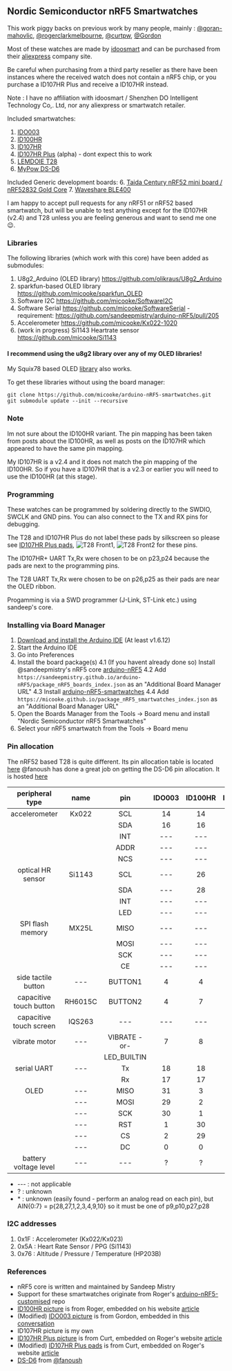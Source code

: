 ## Nordic Semiconductor nRF5 Smartwatches

This work piggy backs on previous work by many people, mainly : [@goran-mahovlic](https://github.com/goran-mahovlic), [@rogerclarkmelbourne](https://github.com/rogerclarkmelbourne/), [@curtpw](https://github.com/curtpw/), [@Gordon](http://forum.espruino.com/profiles/224/)

Most of these watches are made by [idoosmart](http://www.idoosmart.com) and can be purchased from their [aliexpress](https://ido-smart.en.alibaba.com/productgrouplist-0/Ungrouped.html?) company site.

Be careful when purchasing from a third party reseller as there have been instances where the received watch does not contain a nRF5 chip, or you purchase a ID107HR Plus and receive a ID107HR instead.

Note : I have no affiliation with idoosmart / Shenzhen DO Intelligent Technology Co,. Ltd, nor any aliexpress or smartwatch retailer.

Included smartwatches:
1. [IDO003](https://github.com/micooke/micooke.github.io/blob/master/arduino-nRF5-smartwatches/images/IDO003_back.jpg)
2. [ID100HR](https://github.com/micooke/micooke.github.io/blob/master/arduino-nRF5-smartwatches/images/ID100HR_back.jpg)
3. [ID107HR](https://github.com/micooke/micooke.github.io/blob/master/arduino-nRF5-smartwatches/images/ID107HR_back.jpg)
4. [ID107HR Plus](https://github.com/micooke/micooke.github.io/blob/master/arduino-nRF5-smartwatches/images/ID107HRPlus_disected.jpg) (alpha) - dont expect this to work
5. [LEMDOIE T28](https://github.com/micooke/micooke.github.io/blob/master/nRF52832_Lemdoie_T28.md)
6. [MyPow DS-D6](https://github.com/fanoush/ds-d6)

Included Generic development boards:
6. [Taida Century nRF52 mini board / nRF52832 Gold Core](https://github.com/micooke/micooke.github.io/blob/master/nRF52832_TaidaCentury_GoldCore.md)
7. [Waveshare BLE400](https://www.waveshare.com/wiki/BLE400)

I am happy to accept pull requests for any nRF51 or nRF52 based smartwatch, but will be unable to test anything except for the ID107HR (v2.4) and T28 unless you are feeling generous and want to send me one :wink:.

### Libraries
The following libraries (which work with this core) have been added as submodules:
1. U8g2_Arduino (OLED library) https://github.com/olikraus/U8g2_Arduino
2. sparkfun-based OLED library https://github.com/micooke/sparkfun_OLED
3. Software I2C https://github.com/micooke/SoftwareI2C
4. Software Serial https://github.com/micooke/SoftwareSerial - requirement: https://github.com/sandeepmistry/arduino-nRF5/pull/205
5. Accelerometer https://github.com/micooke/Kx022-1020
6. (work in progress) Si1143 Heartrate sensor https://github.com/micooke/Si1143

#### I recommend using the u8g2 library over any of my OLED libraries!

My Squix78 based OLED [library](https://github.com/micooke/squix78_OLED) also works.

To get these libraries without using the board manager:
```
git clone https://github.com/micooke/arduino-nRF5-smartwatches.git
git submodule update --init --recursive
```

### Note
Im not sure about the ID100HR variant. The pin mapping has been taken from posts about the ID100HR, as well as posts on the ID107HR which appeared to have the same pin mapping.

My ID107HR is a v2.4 and it does not match the pin mapping of the ID100HR. So if you have a ID107HR that is a v2.3 or earlier you will need to use the ID100HR (at this stage).

### Programming
These watches can be programmed by soldering directly to the SWDIO, SWCLK and GND pins.
You can also connect to the TX and RX pins for debugging.

The T28 and ID107HR Plus do not label these pads by silkscreen so please see [ID107HR Plus pads](images/ID107HRPlus_pads.jpg), ![T28 Front1](nRF52832_Lemdoie_T28/T28_Front1.jpg), ![T28 Front2](nRF52832_Lemdoie_T28/T28_Front2.jpg) for these pins.

The ID107HR+ UART Tx,Rx were chosen to be on p23,p24 because the pads are next to the programming pins.

The T28 UART Tx,Rx were chosen to be on p26,p25 as their pads are near the OLED ribbon.

Progamming is via a SWD programmer (J-Link, ST-Link etc.) using sandeep's core.

### Installing via Board Manager
1. [Download and install the Arduino IDE](https://www.arduino.cc/en/Main/Software) (At least v1.6.12)
2. Start the Arduino IDE
3. Go into Preferences
4. Install the board package(s)
    4.1 (If you havent already done so) Install @sandeepmistry's nRF5 core [arduino-nRF5](https://github.com/sandeepmistry/arduino-nRF5)
    4.2 Add ```https://sandeepmistry.github.io/arduino-nRF5/package_nRF5_boards_index.json``` as an "Additional Board Manager URL"
    4.3 Install [arduino-nRF5-smartwatches](https://github.com/micooke/arduino-nRF5-smartwatches)
    4.4 Add ```https://micooke.github.io/package_nRF5_smartwatches_index.json``` as an "Additional Board Manager URL"
5. Open the Boards Manager from the Tools -> Board menu and install "Nordic Semiconductor nRF5 Smartwatches"
6. Select your nRF5 smartwatch from the Tools -> Board menu

### Pin allocation

The nRF52 based T28 is quite different. Its pin allocation table is located [here](https://github.com/micooke/micooke.github.io/blob/master/nRF52832_Lemdoie_T28.md)
@fanoush has done a great job on getting the DS-D6 pin allocation. It is hosted [here](https://github.com/fanoush/ds-d6)


| peripheral type         | name   | pin          | IDO003 | ID100HR | ID107HR | ID107HR Plus
| :---:                   | :---:  | :---:        | :---:  | :---:   | :---:   | :---:
| accelerometer           | Kx022  | SCL          | 14     | 14      | 14      | 5 
|                         |        | SDA          | 16     | 16      | 16      | 3 
|                         |        | INT          | ---    | ---     | ---     | 6 
|                         |        | ADDR         | ---    | ---     | ---     | 4
|                         |        | NCS          | ---    | ---     | ---     | 7
| optical HR sensor       | Si1143 | SCL          | ---    | 26      | 22      | 18
|                         |        | SDA          | ---    | 28      | 23      | 10
|                         |        | INT          | ---    | ---     | 24      | 8
|                         |        | LED          | ---    | ---     | ---     | 9
| SPI flash memory        | MX25L  | MISO         | ---    | ---     | ---     | 27
|                         |        | MOSI         | ---    | ---     | ---     | 31
|                         |        | SCK          | ---    | ---     | ---     | 30
|                         |        | CE           | ---    | ---     | ---     | 28
| side tactile button     | ---    | BUTTON1      | 4      | 4       | 4       | ---
| capacitive touch button | RH6015C| BUTTON2      | 4      | 7       | 7       | ?
| capacitive touch screen | IQS263 | ---          | ---    | ---     | ---     | ?
| vibrate motor           | ---    | VIBRATE -or- | 7      | 8       | 6       | ?
|                         |        | LED_BUILTIN  |        |         |         |    
| serial UART             | ---    | Tx           | 18     | 18      | 18      | 23
|                         |        | Rx           | 17     | 17      | 17      | 24
| OLED                    | ---    | MISO         | 31     | 3       | 3       | ?
|                         | ---    | MOSI         | 29     | 2       | 2       | ?
|                         | ---    | SCK          | 30     | 1       | 1       | ?
|                         | ---    | RST          | 1      | 30      | 30      | ?
|                         | ---    | CS           | 2      | 29      | 29      | ?
|                         | ---    | DC           | 0      | 0       | 0       | ?
| battery voltage level   | ---    | ---          | ?      | ?       | \*      | ?

* --- : not applicable
*  ?  : unknown
* \*  : unknown (easily found - perform an analog read on each pin), but AIN{0:7} = p{28,27,1,2,3,4,9,10} so it must be one of p9,p10,p27,p28

### I2C addresses
1. 0x1F : Accelerometer (Kx022/Kx023)
2. 0x5A : Heart Rate Sensor / PPG (Si1143)
3. 0x76 : Altitude / Pressure / Temperature (HP203B)

### References
* nRF5 core is written and maintained by Sandeep Mistry
* Support for these smartwatches originate from Roger's [arduino-nRF5-customised](https://github.com/rogerclarkmelbourne/arduino-nRF5-customised) repo
* [ID100HR picture](http://www.rogerclark.net/wp-content/uploads/2016/09/ID100HR_back_smart_watch-1024x576.jpg) is from Roger, embedded on his website [article](http://www.rogerclark.net/arduino-on-the-id100hr-fitness-tracker/)
* (Modified) [IDO003 picture](https://espruino.microco.sm/api/v1/files/ba591802419c40145d825db2924360eb162cc026.JPG) is from Gordon, embedded in this [conversation](http://forum.espruino.com/conversations/280747/)
* ID107HR picture is my own
* [ID107HR Plus picture](http://www.rogerclark.net/wp-content/uploads/2017/06/id107plus-7-770x1024.jpg) is from Curt, embedded on Roger's website [article](http://www.rogerclark.net/new-nrf52832-based-smart-watch-available/)
* (Modified) [ID107HR Plus pads](http://www.rogerclark.net/wp-content/uploads/2017/06/id107plus-3.jpg) is from Curt, embedded on Roger's website [article](http://www.rogerclark.net/new-nrf52832-based-smart-watch-available/)
* [DS-D6](https://github.com/fanoush/ds-d6) from [@fanoush](https://github.com/fanoush)